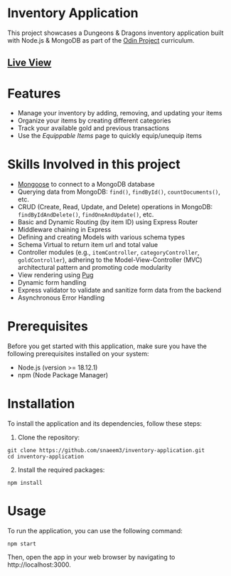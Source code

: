 # Inventory Application

This project showcases a Dungeons & Dragons inventory application built with Node.js & MongoDB as part of the [Odin Project](https://www.theodinproject.com/lessons/nodejs-inventory-application) curriculum.

## [Live View](https://wandering-brook-1752.fly.dev/catalog)

# Features

- Manage your inventory by adding, removing, and updating your items
- Organize your items by creating different categories
- Track your available gold and previous transactions
- Use the _Equippable Items_ page to quickly equip/unequip items

# Skills Involved in this project

- [Mongoose](https://mongoosejs.com/) to connect to a MongoDB database
- Querying data from MongoDB: `find()`, `findById()`, `countDocuments()`, etc.
- CRUD (Create, Read, Update, and Delete) operations in MongoDB: `findByIdAndDelete()`, `findOneAndUpdate()`, etc.
- Basic and Dynamic Routing (by item ID) using Express Router
- Middleware chaining in Express
- Defining and creating Models with various schema types
- Schema Virtual to return item url and total value
- Controller modules (e.g., `itemController`, `categoryController`, `goldController`), adhering to the Model-View-Controller (MVC) architectural pattern and promoting code modularity
- View rendering using [Pug](https://pugjs.org/)
- Dynamic form handling
- Express validator to validate and sanitize form data from the backend
- Asynchronous Error Handling

# Prerequisites

Before you get started with this application, make sure you have the following prerequisites installed on your system:

- Node.js (version >= 18.12.1)
- npm (Node Package Manager)

# Installation

To install the application and its dependencies, follow these steps:

1. Clone the repository:

```shell
git clone https://github.com/snaeem3/inventory-application.git
cd inventory-application
```

2. Install the required packages:

```shell
npm install
```

# Usage

To run the application, you can use the following command:

```shell
npm start
```

Then, open the app in your web browser by navigating to http://localhost:3000.
